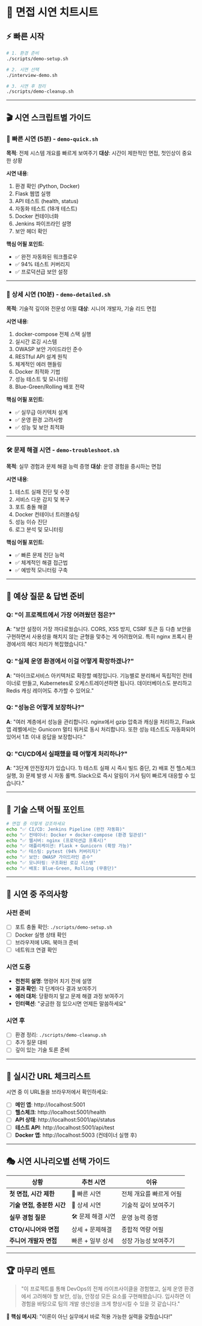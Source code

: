 # 🎯 면접 시연 치트시트

## ⚡ 빠른 시작

```bash
# 1. 환경 준비
./scripts/demo-setup.sh

# 2. 시연 선택
./interview-demo.sh

# 3. 시연 후 정리
./scripts/demo-cleanup.sh
```

---

## 🎬 시연 스크립트별 가이드

### 🚀 **빠른 시연 (5분)** - `demo-quick.sh`
**목적**: 전체 시스템 개요를 빠르게 보여주기
**대상**: 시간이 제한적인 면접, 첫인상이 중요한 상황

**시연 내용**:
1. 환경 확인 (Python, Docker)
2. Flask 웹앱 실행
3. API 테스트 (health, status)
4. 자동화 테스트 (18개 테스트)
5. Docker 컨테이너화
6. Jenkins 파이프라인 설명
7. 보안 헤더 확인

**핵심 어필 포인트**:
- ✅ 완전 자동화된 워크플로우
- ✅ 94% 테스트 커버리지
- ✅ 프로덕션급 보안 설정

---

### 🎨 **상세 시연 (10분)** - `demo-detailed.sh`
**목적**: 기술적 깊이와 전문성 어필
**대상**: 시니어 개발자, 기술 리드 면접

**시연 내용**:
1. docker-compose 전체 스택 실행
2. 실시간 로깅 시스템
3. OWASP 보안 가이드라인 준수
4. RESTful API 설계 원칙
5. 체계적인 에러 핸들링
6. Docker 최적화 기법
7. 성능 테스트 및 모니터링
8. Blue-Green/Rolling 배포 전략

**핵심 어필 포인트**:
- ✅ 실무급 아키텍처 설계
- ✅ 운영 환경 고려사항
- ✅ 성능 및 보안 최적화

---

### 🛠️ **문제 해결 시연** - `demo-troubleshoot.sh`
**목적**: 실무 경험과 문제 해결 능력 증명
**대상**: 운영 경험을 중시하는 면접

**시연 내용**:
1. 테스트 실패 진단 및 수정
2. 서비스 다운 감지 및 복구
3. 포트 충돌 해결
4. Docker 컨테이너 트러블슈팅
5. 성능 이슈 진단
6. 로그 분석 및 모니터링

**핵심 어필 포인트**:
- ✅ 빠른 문제 진단 능력
- ✅ 체계적인 해결 접근법
- ✅ 예방적 모니터링 구축

---

## 💬 예상 질문 & 답변 준비

### **Q: "이 프로젝트에서 가장 어려웠던 점은?"**
**A**: "보안 설정이 가장 까다로웠습니다. CORS, XSS 방지, CSRF 토큰 등 다층 보안을 구현하면서 사용성을 해치지 않는 균형을 맞추는 게 어려웠어요. 특히 nginx 프록시 환경에서의 헤더 처리가 복잡했습니다."

### **Q: "실제 운영 환경에서 이걸 어떻게 확장하겠나?"**
**A**: "마이크로서비스 아키텍처로 확장할 예정입니다. 기능별로 분리해서 독립적인 컨테이너로 만들고, Kubernetes로 오케스트레이션하면 됩니다. 데이터베이스도 분리하고 Redis 캐싱 레이어도 추가할 수 있어요."

### **Q: "성능은 어떻게 보장하나?"**
**A**: "여러 계층에서 성능을 관리합니다. nginx에서 gzip 압축과 캐싱을 처리하고, Flask 앱 레벨에서는 Gunicorn 멀티 워커로 동시 처리합니다. 또한 성능 테스트도 자동화되어 있어서 1초 이내 응답을 보장합니다."

### **Q: "CI/CD에서 실패했을 때 어떻게 처리하나?"**
**A**: "3단계 안전장치가 있습니다. 1) 테스트 실패 시 즉시 빌드 중단, 2) 배포 전 헬스체크 실행, 3) 문제 발생 시 자동 롤백. Slack으로 즉시 알림이 가서 팀이 빠르게 대응할 수 있습니다."

---

## 🎯 기술 스택 어필 포인트

```bash
# 면접 중 이렇게 강조하세요
echo "✅ CI/CD: Jenkins Pipeline (완전 자동화)"
echo "✅ 컨테이너: Docker + docker-compose (환경 일관성)"  
echo "✅ 웹서버: nginx (프로덕션급 프록시)"
echo "✅ 애플리케이션: Flask + Gunicorn (확장 가능)"
echo "✅ 테스팅: pytest (94% 커버리지)"
echo "✅ 보안: OWASP 가이드라인 준수"
echo "✅ 모니터링: 구조화된 로깅 시스템"
echo "✅ 배포: Blue-Green, Rolling (무중단)"
```

---

## 🚨 시연 중 주의사항

### **사전 준비**
- [ ] 포트 충돌 확인: `./scripts/demo-setup.sh`
- [ ] Docker 실행 상태 확인
- [ ] 브라우저에 URL 북마크 준비
- [ ] 네트워크 연결 확인

### **시연 도중**
- **천천히 설명**: 명령어 치기 전에 설명
- **결과 확인**: 각 단계마다 결과 보여주기
- **에러 대처**: 당황하지 말고 문제 해결 과정 보여주기
- **인터랙션**: "궁금한 점 있으시면 언제든 말씀하세요"

### **시연 후**
- [ ] 환경 정리: `./scripts/demo-cleanup.sh`
- [ ] 추가 질문 대비
- [ ] 깊이 있는 기술 토론 준비

---

## 📱 실시간 URL 체크리스트

시연 중 이 URL들을 브라우저에서 확인하세요:

- [ ] **메인 앱**: http://localhost:5001
- [ ] **헬스체크**: http://localhost:5001/health  
- [ ] **API 상태**: http://localhost:5001/api/status
- [ ] **테스트 API**: http://localhost:5001/api/test
- [ ] **Docker 앱**: http://localhost:5003 (컨테이너 실행 후)

---

## 🎭 시연 시나리오별 선택 가이드

| 상황 | 추천 시연 | 이유 |
|------|-----------|------|
| **첫 면접, 시간 제한** | 🚀 빠른 시연 | 전체 개요를 빠르게 어필 |
| **기술 면접, 충분한 시간** | 🎨 상세 시연 | 기술적 깊이 보여주기 |
| **실무 경험 질문** | 🛠️ 문제 해결 시연 | 운영 능력 증명 |
| **CTO/시니어와 면접** | 상세 + 문제해결 | 종합적 역량 어필 |
| **주니어 개발자 면접** | 빠른 + 일부 상세 | 성장 가능성 보여주기 |

---

## 🏆 마무리 멘트

> "이 프로젝트를 통해 DevOps의 전체 라이프사이클을 경험했고, 실제 운영 환경에서 고려해야 할 보안, 성능, 안정성 모든 요소를 구현해봤습니다. 입사하면 이 경험을 바탕으로 팀의 개발 생산성을 크게 향상시킬 수 있을 것 같습니다."

**🎯 핵심 메시지**: "이론이 아닌 실무에서 바로 적용 가능한 실력을 갖췄습니다!" 